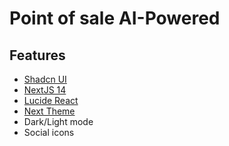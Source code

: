 # Point of sale AI-Powered

## Features

- [Shadcn UI](https://ui.shadcn.com/)
- [NextJS 14](https://nextjs.org/)
- [Lucide React](https://lucide.dev/guide/packages/lucide-react)
- [Next Theme](https://github.com/pacocoursey/next-themes)
- Dark/Light mode
- Social icons
